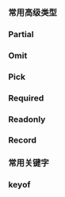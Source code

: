 ### 常用高级类型

### Partial
### Omit
### Pick
### Required
### Readonly
### Record

### 常用关键字

### keyof